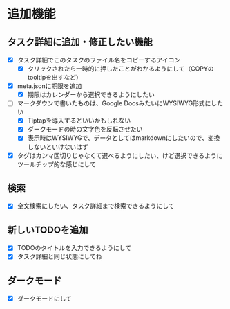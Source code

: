 # 追加機能

## タスク詳細に追加・修正したい機能

- [x] タスク詳細でこのタスクのファイル名をコピーするアイコン
  - [x] クリックされたら一時的に押したことがわかるようにして（COPYのtooltipを出すなど）
- [x] meta.jsonに期限を追加
  - [x] 期限はカレンダーから選択できるようにしたい
- [ ] マークダウンで書いたものは、Google DocsみたいにWYSIWYG形式にしたい
  - [x] Tiptapを導入するといいかもしれない
  - [x] ダークモードの時の文字色を反転させたい
  - [x] 表示時はWYSIWYGで、データとしてはmarkdownにしたいので、変換しないといけないはず
- [x] タグはカンマ区切りじゃなくて選べるようにしたい、けど選択できるようにツールチップ的な感じにして

## 検索

- [x] 全文検索にしたい、タスク詳細まで検索できるようにして

## 新しいTODOを追加

- [x] TODOのタイトルを入力できるようにして
- [x] タスク詳細と同じ状態にしてね

## ダークモード

- [x] ダークモードにして
